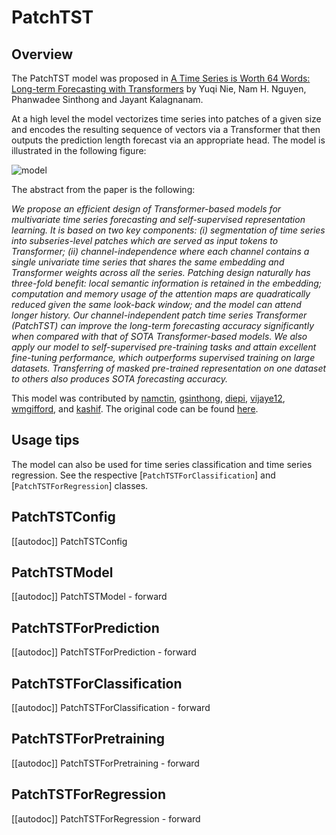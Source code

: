 <!--Copyright 2023 The HuggingFace Team. All rights reserved.

Licensed under the Apache License, Version 2.0 (the "License"); you may not use this file except in compliance with
the License. You may obtain a copy of the License at

http://www.apache.org/licenses/LICENSE-2.0

Unless required by applicable law or agreed to in writing, software distributed under the License is distributed on
an "AS IS" BASIS, WITHOUT WARRANTIES OR CONDITIONS OF ANY KIND, either express or implied. See the License for the
specific language governing permissions and limitations under the License.

⚠️ Note that this file is in Markdown but contain specific syntax for our doc-builder (similar to MDX) that may not be
rendered properly in your Markdown viewer.

-->

# PatchTST

## Overview

The PatchTST model was proposed in [A Time Series is Worth 64 Words: Long-term Forecasting with Transformers](https://arxiv.org/abs/2211.14730) by Yuqi Nie, Nam H. Nguyen, Phanwadee Sinthong and Jayant Kalagnanam.

At a high level the model vectorizes time series into patches of a given size and encodes the resulting sequence of vectors via a Transformer that then outputs the prediction length forecast via an appropriate head. The model is illustrated in the following figure:

![model](https://github.com/namctin/transformers/assets/8100/150af169-29de-419a-8d98-eb78251c21fa)

The abstract from the paper is the following:

*We propose an efficient design of Transformer-based models for multivariate time series forecasting and self-supervised representation learning. It is based on two key components: (i) segmentation of time series into subseries-level patches which are served as input tokens to Transformer; (ii) channel-independence where each channel contains a single univariate time series that shares the same embedding and Transformer weights across all the series. Patching design naturally has three-fold benefit: local semantic information is retained in the embedding; computation and memory usage of the attention maps are quadratically reduced given the same look-back window; and the model can attend longer history. Our channel-independent patch time series Transformer (PatchTST) can improve the long-term forecasting accuracy significantly when compared with that of SOTA Transformer-based models. We also apply our model to self-supervised pre-training tasks and attain excellent fine-tuning performance, which outperforms supervised training on large datasets. Transferring of masked pre-trained representation on one dataset to others also produces SOTA forecasting accuracy.*

This model was contributed by [namctin](https://huggingface.co/namctin), [gsinthong](https://huggingface.co/gsinthong), [diepi](https://huggingface.co/diepi), [vijaye12](https://huggingface.co/vijaye12), [wmgifford](https://huggingface.co/wmgifford), and [kashif](https://huggingface.co/kashif). The original code can be found [here](https://github.com/yuqinie98/PatchTST).

## Usage tips

The model can also be used for time series classification and time series regression. See the respective [`PatchTSTForClassification`] and [`PatchTSTForRegression`] classes.


## PatchTSTConfig

[[autodoc]] PatchTSTConfig

## PatchTSTModel

[[autodoc]] PatchTSTModel
    - forward

## PatchTSTForPrediction

[[autodoc]] PatchTSTForPrediction
    - forward

## PatchTSTForClassification

[[autodoc]] PatchTSTForClassification
    - forward

## PatchTSTForPretraining

[[autodoc]] PatchTSTForPretraining
    - forward

## PatchTSTForRegression

[[autodoc]] PatchTSTForRegression
    - forward
